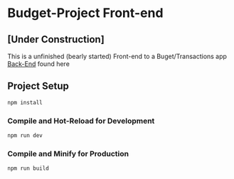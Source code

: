 
# Budget-Project Front-end

## [Under Construction]
   This is a unfinished (bearly started) Front-end to a Buget/Transactions app 
  \
  [Back-End](https://github.com/ca-ad90/Budget-Project-Back) found here
## Project Setup

```sh
npm install
```

### Compile and Hot-Reload for Development

```sh
npm run dev
```

### Compile and Minify for Production

```sh
npm run build
```
